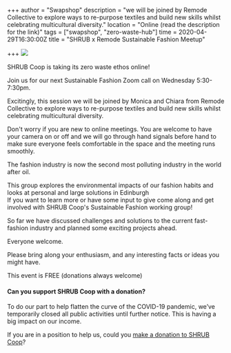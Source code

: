+++
author = "Swapshop"
description = "we will be joined by Remode Collective to explore ways to re-purpose textiles and build new skills whilst celebrating multicultural diversity."
location = "Online (read the description for the link)"
tags = ["swapshop", "zero-waste-hub"]
time = 2020-04-29T16:30:00Z
title = "SHRUB x Remode Sustainable Fashion Meetup"

+++
![](https://res.cloudinary.com/shrub-co-op/image/upload/v1587734231/shrubcoop.org/media/91252721_4262430403782547_8177393555765985280_n_n0rbny.jpg)

SHRUB Coop is taking its zero waste ethos online!  
  
Join us for our next Sustainable Fashion Zoom call on Wednesday 5:30-7:30pm.  
  
Excitingly, this session we will be joined by Monica and Chiara from Remode Collective to explore ways to re-purpose textiles and build new skills whilst celebrating multicultural diversity.  
  
Don't worry if you are new to online meetings. You are welcome to have your camera on or off and we will go through hand signals before hand to make sure everyone feels comfortable in the space and the meeting runs smoothly.   
  
The fashion industry is now the second most polluting industry in the world after oil.  
  
This group explores the environmental impacts of our fashion habits and looks at personal and large solutions in Edinburgh  
If you want to learn more or have some input to give come along and get involved with SHRUB Coop's Sustainable Fashion working group!   
  
So far we have discussed challenges and solutions to the current fast-fashion industry and planned some exciting projects ahead.  
  
Everyone welcome.   
  
Please bring along your enthusiasm, and any interesting facts or ideas you might have.  
  
This event is FREE (donations always welcome)

#### Can you support SHRUB Coop with a donation?

To do our part to help flatten the curve of the COVID-19 pandemic, we’ve temporarily closed all public activities until further notice. This is having a big impact on our income.

If you are in a position to help us, could you [make a donation to SHRUB Coop](https://www.shrubcoop.org/donate/)?